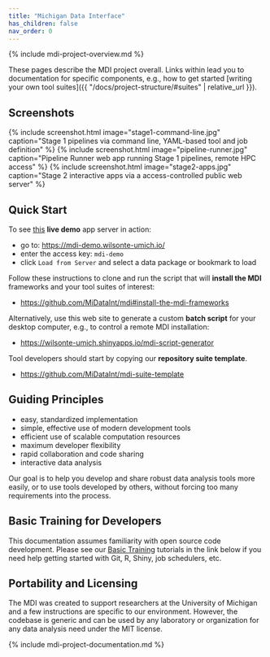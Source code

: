 ```yaml
---
title: "Michigan Data Interface"
has_children: false
nav_order: 0
---
```

<!--- edit the title above with the short name of your repository, 
      e.g, "My Pipelines", which will appear on the menu tab item -->

<!-- please do not alter the next line -->
{% include mdi-project-overview.md %} 


These pages describe the MDI project overall.
Links within lead you to documentation for 
specific components, e.g., how to get started
[writing your own tool suites]({{ "/docs/project-structure/#suites" | relative_url }}).

## Screenshots

{% include screenshot.html 
   image="stage1-command-line.jpg" 
   caption="Stage 1 pipelines via command line, YAML-based tool and job definition" %}
{% include screenshot.html 
   image="pipeline-runner.jpg" 
   caption="Pipeline Runner web app running Stage 1 pipelines, remote HPC access" %}
{% include screenshot.html 
   image="stage2-apps.jpg" 
   caption="Stage 2 interactive apps via a access-controlled public web server" %}

## Quick Start

To see 
[this](https://github.com/MiDataInt/demo-mdi-tools)
 **live demo** app server in action:

- go to: <https://mdi-demo.wilsonte-umich.io/>
- enter the access key: <code>mdi-demo</code>
- click <code>Load from Server</code> and select a data package or bookmark to load

Follow these instructions to clone and run the script that 
will **install the MDI** frameworks and your tool suites of interest:

- <https://github.com/MiDataInt/mdi#install-the-mdi-frameworks>

Alternatively, use this web site to generate a custom **batch script** for your desktop computer, e.g., to control a remote MDI installation:

- <https://wilsonte-umich.shinyapps.io/mdi-script-generator>

Tool developers should start by copying our **repository suite template**.

- <https://github.com/MiDataInt/mdi-suite-template>

## Guiding Principles

- easy, standardized implementation
- simple, effective use of modern development tools
- efficient use of scalable computation resources
- maximum developer flexibility
- rapid collaboration and code sharing
- interactive data analysis

Our goal is to help you develop and share robust
data analysis tools more easily, or to use tools developed by others,
without forcing too many requirements into the process. 

## Basic Training for Developers

This documentation assumes familiarity with open source
code development. Please see our 
[Basic Training](https://midataint.github.io/mdi-basic-training) tutorials 
in the link below if you need help getting started with Git, R,
Shiny, job schedulers, etc.

## Portability and Licensing

The MDI was created to support researchers
at the University of Michigan and a few instructions are specific 
to our environment. However, the codebase is generic and can 
be used by any laboratory or organization for any data analysis need
under the MIT license.


<!-- please do not alter the next line -->
{% include mdi-project-documentation.md %}
